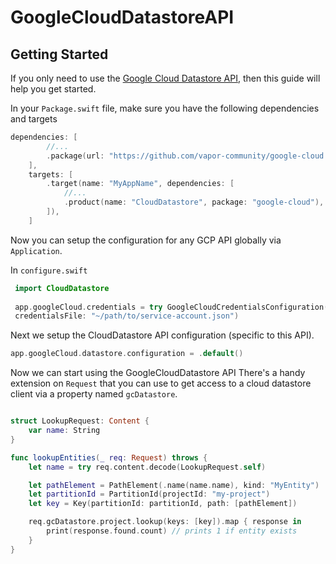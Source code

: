 # GoogleCloudDatastoreAPI

## Getting Started
If you only need to use the [Google Cloud Datastore API](https://cloud.google.com/datastore/), then this guide will help you get started.

In your `Package.swift` file, make sure you have the following dependencies and targets

```swift
dependencies: [
        //...
        .package(url: "https://github.com/vapor-community/google-cloud.git", from: "1.0.0-rc"),
    ],
    targets: [
        .target(name: "MyAppName", dependencies: [
            //...
            .product(name: "CloudDatastore", package: "google-cloud"),
        ]),
    ]
```

Now you can setup the configuration for any GCP API globally via `Application`.

In `configure.swift`

```swift
 import CloudDatastore
 
 app.googleCloud.credentials = try GoogleCloudCredentialsConfiguration(projectId: "myprojectid-12345",
 credentialsFile: "~/path/to/service-account.json")
```
Next we setup the CloudDatastore API configuration (specific to this API).

```swift
app.googleCloud.datastore.configuration = .default()
```

Now we can start using the GoogleCloudDatastore API
There's a handy extension on `Request` that you can use to get access to a cloud datastore client  via a property named `gcDatastore`.

```swift

struct LookupRequest: Content {
    var name: String
}

func lookupEntities(_ req: Request) throws {
    let name = try req.content.decode(LookupRequest.self)

    let pathElement = PathElement(.name(name.name), kind: "MyEntity")
    let partitionId = PartitionId(projectId: "my-project")
    let key = Key(partitionId: partitionId, path: [pathElement])

    req.gcDatastore.project.lookup(keys: [key]).map { response in
        print(response.found.count) // prints 1 if entity exists
    }
}
```

